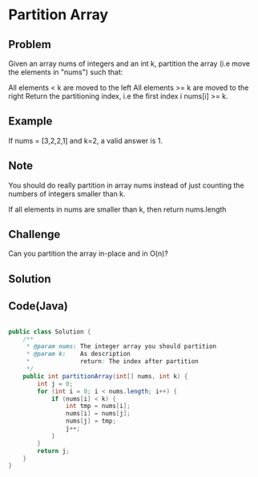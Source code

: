 Partition Array
===


Problem
-------

Given an array nums of integers and an int k, partition the array (i.e move the elements in "nums") such that:

All elements < k are moved to the left
All elements >= k are moved to the right
Return the partitioning index, i.e the first index i nums[i] >= k.

Example
-------

If nums = [3,2,2,1] and k=2, a valid answer is 1.

Note
----

You should do really partition in array nums instead of just counting the numbers of integers smaller than k.

If all elements in nums are smaller than k, then return nums.length

Challenge
---------

Can you partition the array in-place and in O(n)?

Solution
--------


Code(Java)
----------

```java

public class Solution {
    /**
     * @param nums: The integer array you should partition
     * @param k:    As description
     *              return: The index after partition
     */
    public int partitionArray(int[] nums, int k) {
        int j = 0;
        for (int i = 0; i < nums.length; i++) {
            if (nums[i] < k) {
                int tmp = nums[i];
                nums[i] = nums[j];
                nums[j] = tmp;
                j++;
            }
        }
        return j;
    }
}

```